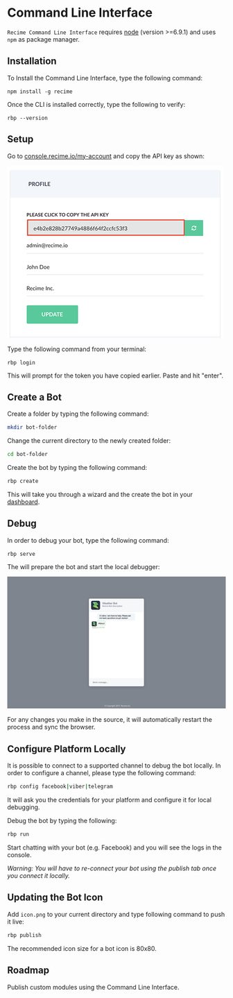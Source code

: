 # Command Line Interface

`Recime Command Line Interface` requires [node](https://nodejs.org/en/) (version >=6.9.1) and uses `npm` as package manager.


## Installation

To Install the Command Line Interface, type the following command:

```shell
npm install -g recime
```

Once the CLI is installed correctly, type the following to verify:

```shell
rbp --version
```

## Setup

Go to [console.recime.io/my-account](https://console.recime.io/my-account) and copy the API key as shown:

![](profile-new.png)


Type the following command from your terminal:

```shell
rbp login
```

This will prompt for the token you have copied earlier. Paste and hit "enter". 

## Create a Bot

Create a folder by typing the following command:

```bash
mkdir bot-folder
```

Change the current directory to the newly created folder:

```bash
cd bot-folder
```

Create the bot by typing the following command:

```bash
rbp create
```

This will take you through a wizard and the create the bot in your [dashboard](https://console.recime.io).


## Debug


In order to debug your bot, type the following command:

```shell
rbp serve
```

The will prepare the bot and start the local debugger:

![](debug.png)


For any changes you make in the source, it will automatically restart the process and sync the browser.

## Configure Platform Locally

It is possible to connect to a supported channel to debug the bot locally. In order to configure a channel, please type the following command:

```bash
rbp config facebook|viber|telegram
```
It will ask you the credentials for your platform and configure it for local debugging.

Debug the bot by typing the following:

```bash
rbp run 
```

Start chatting with your bot (e.g. Facebook) and you will see the logs in the console. 

_Warning: You will have to re-connect your bot using the publish tab once you connect it locally._

## Updating the Bot Icon

Add `icon.png` to your current directory and type following command to push it live:

```bash
rbp publish
```

The recommended icon size for a bot icon is 80x80.


## Roadmap
Publish custom modules using the Command Line Interface.